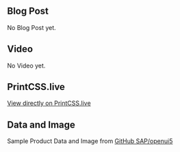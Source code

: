 ## Blog Post

No Blog Post yet.

## Video

No Video yet.

## PrintCSS.live

[View directly on PrintCSS.live](https://printcss.live/kzPdyP7bQr)

## Data and Image

Sample Product Data and Image from [GitHub SAP/openui5](https://github.com/SAP/openui5/tree/master/src/sap.m/test/sap/m/demokit/cart/webapp/localService/mockdata)